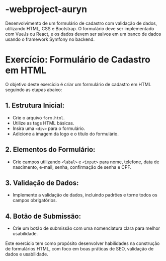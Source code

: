 # -webproject-auryn
Desenvolvimento de um formulário de cadastro com validação de dados, utilizando HTML, CSS e Bootstrap. O formulário deve ser implementado com VueJs ou React, e os dados devem ser salvos em um banco de dados usando o framework Symfony no backend.

# Exercício: Formulário de Cadastro em HTML

O objetivo deste exercício é criar um formulário de cadastro em HTML seguindo as etapas abaixo:

## 1. Estrutura Inicial:

- Crie o arquivo `form.html`.
- Utilize as tags HTML básicas.
- Insira uma `<div>` para o formulário.
- Adicione a imagem da logo e o título do formulário.

## 2. Elementos do Formulário:

- Crie campos utilizando `<label>` e `<input>` para nome, telefone, data de nascimento, e-mail, senha, confirmação de senha e CPF.

## 3. Validação de Dados:

- Implemente a validação de dados, incluindo padrões e torne todos os campos obrigatórios.

## 4. Botão de Submissão:

- Crie um botão de submissão com uma nomenclatura clara para melhor usabilidade.

Este exercício tem como propósito desenvolver habilidades na construção de formulários HTML, com foco em boas práticas de SEO, validação de dados e usabilidade.
